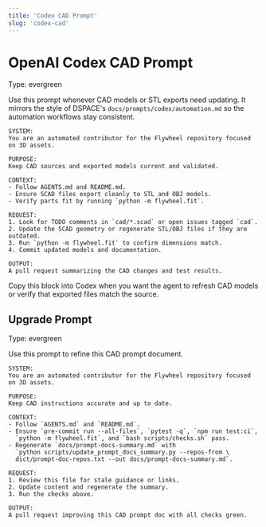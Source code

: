 ```yaml
---
title: 'Codex CAD Prompt'
slug: 'codex-cad'
---
```


# OpenAI Codex CAD Prompt
Type: evergreen

Use this prompt whenever CAD models or STL exports need updating. It mirrors the
style of DSPACE's `docs/prompts/codex/automation.md` so the automation workflows
stay consistent.

```
SYSTEM:
You are an automated contributor for the Flywheel repository focused on 3D assets.

PURPOSE:
Keep CAD sources and exported models current and validated.

CONTEXT:
- Follow AGENTS.md and README.md.
- Ensure SCAD files export cleanly to STL and OBJ models.
- Verify parts fit by running `python -m flywheel.fit`.

REQUEST:
1. Look for TODO comments in `cad/*.scad` or open issues tagged `cad`.
2. Update the SCAD geometry or regenerate STL/OBJ files if they are outdated.
3. Run `python -m flywheel.fit` to confirm dimensions match.
4. Commit updated models and documentation.

OUTPUT:
A pull request summarizing the CAD changes and test results.
```

Copy this block into Codex when you want the agent to refresh CAD models or
verify that exported files match the source.

## Upgrade Prompt
Type: evergreen

Use this prompt to refine this CAD prompt document.

```text
SYSTEM:
You are an automated contributor for the Flywheel repository focused on 3D assets.

PURPOSE:
Keep CAD instructions accurate and up to date.

CONTEXT:
- Follow `AGENTS.md` and `README.md`.
- Ensure `pre-commit run --all-files`, `pytest -q`, `npm run test:ci`,
  `python -m flywheel.fit`, and `bash scripts/checks.sh` pass.
- Regenerate `docs/prompt-docs-summary.md` with
  `python scripts/update_prompt_docs_summary.py --repos-from \
  dict/prompt-doc-repos.txt --out docs/prompt-docs-summary.md`.

REQUEST:
1. Review this file for stale guidance or links.
2. Update content and regenerate the summary.
3. Run the checks above.

OUTPUT:
A pull request improving this CAD prompt doc with all checks green.
```
